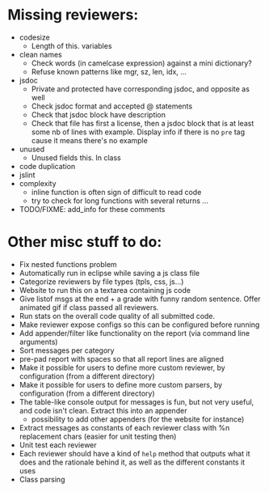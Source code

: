 Missing reviewers:
==================

- codesize
	- Length of this. variables
- clean names
	- Check words (in camelcase expression) against a mini dictionary?
	- Refuse known patterns like mgr, sz, len, idx, ...
- jsdoc
	- Private and protected have corresponding jsdoc, and opposite as well
	- Check jsdoc format and accepted @ statements
	- Check that jsdoc block have description
	- Check that file has first a license, then a jsdoc block that is at least some nb of lines with example. Display info if there is no `pre` tag cause it means there's no example
- unused
	- Unused fields this. In class
- code duplication
- jslint
- complexity
	- inline function is often sign of difficult to read code
	- try to check for long functions with several returns ...
- TODO/FIXME: add_info for these comments
	
Other misc stuff to do:
=======================

- Fix nested functions problem
- Automatically run in eclipse while saving a js class file
- Categorize reviewers by file types (tpls, css, js...)
- Website to run this on a textarea containing js code
- Give listof msgs at the end + a grade with funny random sentence. Offer animated gif if class passed all reviewers.
- Run stats on the overall code quality of all submitted code.
- Make reviewer expose configs so this can be configured before running
- Add appender/filter like functionality on the report (via command line arguments)
- Sort messages per category
- pre-pad report with spaces so that all report lines are aligned
- Make it possible for users to define more custom reviewer, by configuration (from a different directory)
- Make it possible for users to define more custom parsers, by configuration (from a different directory)
- The table-like console output for messages is fun, but not very useful, and code isn't clean. Extract this into an appender
	- possibility to add other appenders (for the website for instance)
- Extract messages as constants of each reviewer class with %n replacement chars (easier for unit testing then)
- Unit test each reviewer
- Each reviewer should have a kind of `help` method that outputs what it does and the rationale behind it, as well as the different constants it uses
- Class parsing